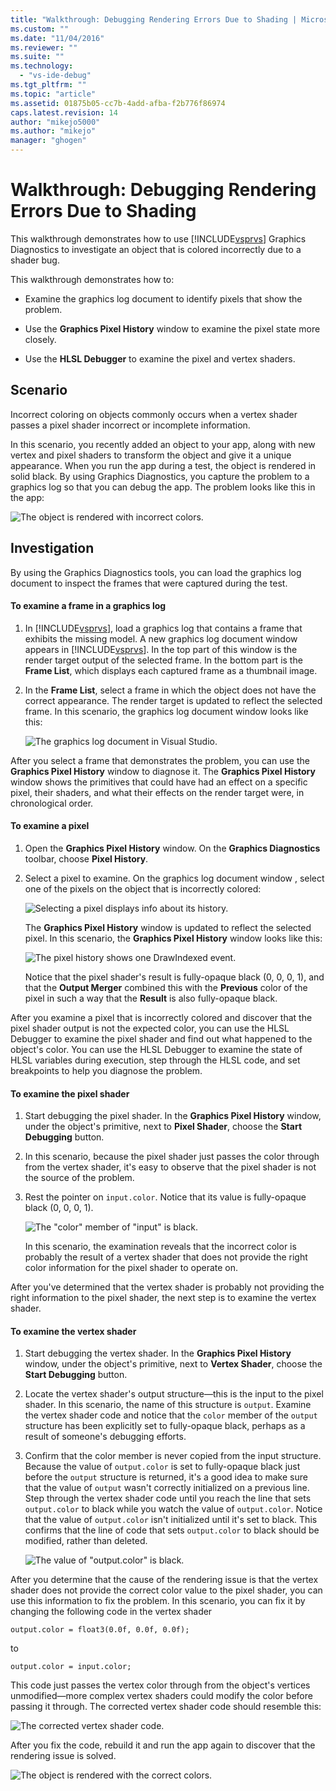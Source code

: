 ```yaml
---
title: "Walkthrough: Debugging Rendering Errors Due to Shading | Microsoft Docs"
ms.custom: ""
ms.date: "11/04/2016"
ms.reviewer: ""
ms.suite: ""
ms.technology: 
  - "vs-ide-debug"
ms.tgt_pltfrm: ""
ms.topic: "article"
ms.assetid: 01875b05-cc7b-4add-afba-f2b776f86974
caps.latest.revision: 14
author: "mikejo5000"
ms.author: "mikejo"
manager: "ghogen"
---
```

# Walkthrough: Debugging Rendering Errors Due to Shading
This walkthrough demonstrates how to use [!INCLUDE[vsprvs](../../code-quality/includes/vsprvs_md.md)] Graphics Diagnostics to investigate an object that is colored incorrectly due to a shader bug.  
  
 This walkthrough demonstrates how to:  
  
-   Examine the graphics log document to identify pixels that show the problem.  
  
-   Use the **Graphics Pixel History** window to examine the pixel state more closely.  
  
-   Use the **HLSL Debugger** to examine the pixel and vertex shaders.  
  
## Scenario  
 Incorrect coloring on objects commonly occurs when a vertex shader passes a pixel shader incorrect or incomplete information.  
  
 In this scenario, you recently added an object to your app, along with new vertex and pixel shaders to transform the object and give it a unique appearance. When you run the app during a test, the object is rendered in solid black. By using Graphics Diagnostics, you capture the problem to a graphics log so that you can debug the app. The problem looks like this in the app:  
  
 ![The object is rendered with incorrect colors.](media/gfx_diag_demo_render_error_shader_problem.png "gfx_diag_demo_render_error_shader_problem")  
  
## Investigation  
 By using the Graphics Diagnostics tools, you can load the graphics log document to inspect the frames that were captured during the test.  
  
#### To examine a frame in a graphics log  
  
1.  In [!INCLUDE[vsprvs](../../code-quality/includes/vsprvs_md.md)], load a graphics log that contains a frame that exhibits the missing model. A new graphics log document window appears in [!INCLUDE[vsprvs](../../code-quality/includes/vsprvs_md.md)]. In the top part of this window is the render target output of the selected frame. In the bottom part is the **Frame List**, which displays each captured frame as a thumbnail image.  
  
2.  In the **Frame List**, select a frame in which the object does not have the correct appearance. The render target is updated to reflect the selected frame. In this scenario, the graphics log document window looks like this:  
  
     ![The graphics log document in Visual Studio.](media/gfx_diag_demo_render_error_shader_step_1.png "gfx_diag_demo_render_error_shader_step_1")  
  
 After you select a frame that demonstrates the problem, you can use the **Graphics Pixel History** window to diagnose it. The **Graphics Pixel History** window shows the primitives that could have had an effect on a specific pixel, their shaders, and what their effects on the render target were, in chronological order.  
  
#### To examine a pixel  
  
1.  Open the **Graphics Pixel History** window. On the **Graphics Diagnostics** toolbar, choose **Pixel History**.  
  
2.  Select a pixel to examine. On the graphics log document window , select one of the pixels on the object that is incorrectly colored:  
  
     ![Selecting a pixel displays info about its history.](media/gfx_diag_demo_render_error_shader_step_2.png "gfx_diag_demo_render_error_shader_step_2")  
  
     The **Graphics Pixel History** window is updated to reflect the selected pixel. In this scenario, the **Graphics Pixel History** window looks like this:  
  
     ![The pixel history shows one DrawIndexed event.](media/gfx_diag_demo_render_error_shader_step_3.png "gfx_diag_demo_render_error_shader_step_3")  
  
     Notice that the pixel shader's result is fully-opaque black (0, 0, 0, 1), and that the **Output Merger** combined this with the **Previous** color of the pixel in such a way that the **Result** is also fully-opaque black.  
  
 After you examine a pixel that is incorrectly colored and discover that the pixel shader output is not the expected color, you can use the HLSL Debugger to examine the pixel shader and find out what happened to the object's color. You can use the HLSL Debugger to examine the state of HLSL variables during execution, step through the HLSL code, and set breakpoints to help you diagnose the problem.  
  
#### To examine the pixel shader  
  
1.  Start debugging the pixel shader. In the **Graphics Pixel History** window, under the object's primitive, next to **Pixel Shader**, choose the **Start Debugging** button.  
  
2.  In this scenario, because the pixel shader just passes the color through from the vertex shader, it's easy to observe that the pixel shader is not the source of the problem.  
  
3.  Rest the pointer on `input.color`. Notice that its value is fully-opaque black (0, 0, 0, 1).  
  
     ![The "color" member of "input" is black.](media/gfx_diag_demo_render_error_shader_step_5.png "gfx_diag_demo_render_error_shader_step_5")  
  
     In this scenario, the examination reveals that the incorrect color is probably the result of a vertex shader that does not provide the right color information for the pixel shader to operate on.  
  
 After you've determined that the vertex shader is probably not providing the right information to the pixel shader, the next step is to examine the vertex shader.  
  
#### To examine the vertex shader  
  
1.  Start debugging the vertex shader. In the **Graphics Pixel History** window, under the object's primitive, next to **Vertex Shader**, choose the **Start Debugging** button.  
  
2.  Locate the vertex shader's output structure—this is the input to the pixel shader. In this scenario, the name of this structure is `output`. Examine the vertex shader code and notice that the `color` member of the `output` structure has been explicitly set to fully-opaque black, perhaps as a result of someone's debugging efforts.  
  
3.  Confirm that the color member is never copied from the input structure. Because the value of `output.color` is set to fully-opaque black just before the `output` structure is returned, it's a good idea to make sure that the value of `output` wasn't correctly initialized on a previous line. Step through the vertex shader code until you reach the line that sets `output.color` to black while you watch the value of `output.color`. Notice that the value of `output.color` isn't initialized until it's set to black. This confirms that the line of code that sets `output.color` to black should be modified, rather than deleted.  
  
     ![The value of "output.color" is black.](media/gfx_diag_demo_render_error_shader_step_7.png "gfx_diag_demo_render_error_shader_step_7")  
  
 After you determine that the cause of the rendering issue is that the vertex shader does not provide the correct color value to the pixel shader, you can use this information to fix the problem. In this scenario, you can fix it by changing the following code in the vertex shader  
  
```  
output.color = float3(0.0f, 0.0f, 0.0f);  
```  
  
 to  
  
```hlsl  
output.color = input.color;  
```  
  
 This code just passes the vertex color through from the object's vertices unmodified—more complex vertex shaders could modify the color before passing it through. The corrected vertex shader code should resemble this:  
  
 ![The corrected vertex shader code.](media/gfx_diag_demo_render_error_shader_step_8.png "gfx_diag_demo_render_error_shader_step_8")  
  
 After you fix the code, rebuild it and run the app again to discover that the rendering issue is solved.  
  
 ![The object is rendered with the correct colors.](media/gfx_diag_demo_render_error_shader_resolution.png "gfx_diag_demo_render_error_shader_resolution")
